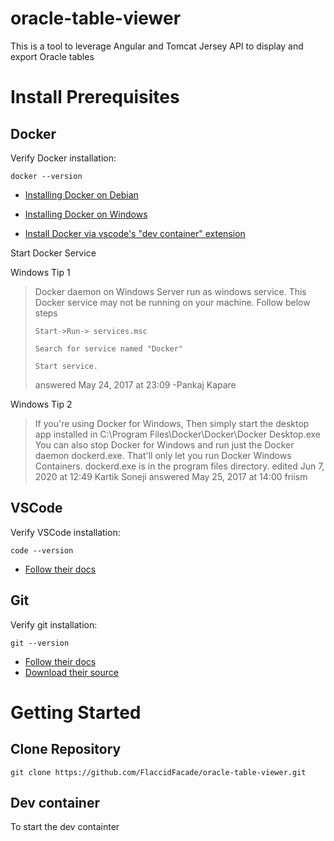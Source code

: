 # oracle-table-viewer
This is a tool to leverage Angular and Tomcat Jersey API to display and export Oracle tables

# Install Prerequisites
## Docker 
Verify Docker installation:
```
docker --version
```
- [Installing Docker on Debian](https://github.com/FlaccidFacade/oracle-table-viewer/wiki/Installing-Docker-on-debian-generated-by-chatgpt3.5)

- [Installing Docker on Windows](https://github.com/FlaccidFacade/oracle-table-viewer/wiki/Installing-Docker-on-Windows-Generated-by-chatgtp3.5)

- [Install Docker via vscode's "dev container" extension]()

Start Docker Service

Windows Tip 1
> Docker daemon on Windows Server run as windows service. This Docker service may not be running on your machine. Follow below steps
> 
>     Start->Run-> services.msc
> 
>     Search for service named "Docker"
> 
>     Start service.
> answered May 24, 2017 at 23:09 -Pankaj Kapare

Windows Tip 2
> If you're using Docker for Windows, Then simply start the desktop app installed in C:\Program Files\Docker\Docker\Docker Desktop.exe
> You can also stop Docker for Windows and run just the Docker daemon dockerd.exe. That'll only let you run Docker Windows Containers. dockerd.exe is in the program files directory.
> edited Jun 7, 2020 at 12:49
> Kartik Soneji
> answered May 25, 2017 at 14:00
> friism

## VSCode
Verify VSCode installation:
```
code --version
```
- [Follow their docs](https://code.visualstudio.com/docs/setup/setup-overview)
## Git
Verify git installation:
```
git --version
```
- [Follow their docs](https://git-scm.com/doc)
- [Download their source](https://git-scm.com/downloads)
# Getting Started
## Clone Repository
``` 
git clone https://github.com/FlaccidFacade/oracle-table-viewer.git
```
## Dev container
To start the dev containter



